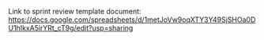 Link to sprint review template document: https://docs.google.com/spreadsheets/d/1metJoVw9oqXTY3Y49SjSHOa0DU1hIkxA5irYRt_cT9g/edit?usp=sharing
